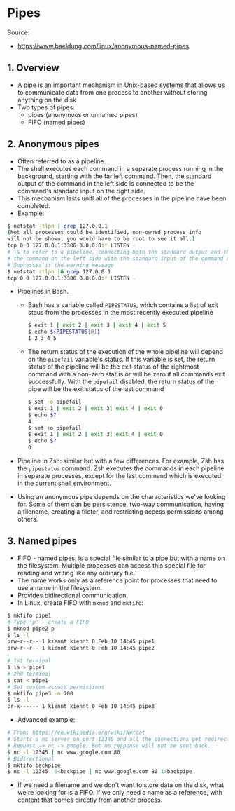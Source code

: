 # Pipes

Source:

- <https://www.baeldung.com/linux/anonymous-named-pipes>

## 1. Overview

- A pipe is an important mechanism in Unix-based systems that allows us to communicate data from one process to another without storing anything on the disk
- Two types of pipes:
  - pipes (anonymous or unnamed pipes)
  - FIFO (named pipes)

## 2. Anonymous pipes

- Often referred to as a pipeline.
- The shell executes each command in a separate process running in the background, starting with the far left command. Then, the standard output of the command in the left side is connected to be the command's standard input on the right side.
- This mechanism lasts unitl all of the processes in the pipeline have been completed.
- Example:

```bash
$ netstat -tlpn | grep 127.0.0.1
(Not all processes could be identified, non-owned process info
will not be shown, you would have to be root to see it all.)
tcp 0 0 127.0.0.1:3306 0.0.0.0:* LISTEN -
# \& to refer to a pipeline, connecting both the standard output and the standard error of
# the command on the left side with the standard input of the command on the right side
# Supresses it the warning message
$ netstat -tlpn |& grep 127.0.0.1
tcp 0 0 127.0.0.1:3306 0.0.0.0:* LISTEN -
```

- Pipelines in Bash.
  - Bash has a variable called `PIPESTATUS`, which contains a list of exit staus from the processes in the most recently executed pipeline

    ```bash
    $ exit 1 | exit 2 | exit 3 | exit 4 | exit 5
    $ echo ${PIPESTATUS[@]}
    1 2 3 4 5
    ```

  - The return status of the execution of the whole pipeline will depend on the `pipefail` variable's status. If this variable is set, the return status of the pipeline  will be the exit status of the rightmost command with a non-zero status or will be zero if all commands exit successfully. With the `pipefail` disabled, the return status of the pipe will be the exit status of the last command

    ```bash
    $ set -o pipefail
    $ exit 1 | exit 2 | exit 3| exit 4 | exit 0
    $ echo $?
    4
    $ set +o pipefail
    $ exit 1 | exit 2 | exit 3| exit 4 | exit 0
    $ echo $?
    0
    ```

- Pipeline in Zsh: similar but with a few differences. For example, Zsh has the `pipestatus` command. Zsh executes the commands in each pipeline in separate processes, except for the last command which is executed in the current shell environment.
- Using an anonymous pipe depends on the characteristics we've looking for. Some of them can be persistence, two-way communication, having a filename, creating a fileter, and restricting access permissions among others.

## 3. Named pipes

- FIFO - named pipes, is a special file similar to a pipe but with a name on the filesystem. Multiple processes can access this special file for reading and writing like any ordinary file.
- The name works only as a reference point for processes that need to use a name in the filesystem.
- Provides bidirectional communication.
- In Linux, create FIFO with `mknod` and `mkfifo`:

```bash
$ mkfifo pipe1
# Type 'p' - create a FIFO
$ mknod pipe2 p
$ ls -l
prw-r--r-- 1 kiennt kiennt 0 Feb 10 14:45 pipe1
prw-r--r-- 1 kiennt kiennt 0 Feb 10 14:45 pipe2
```

```bash
# 1st terminal
$ ls > pipe1
# 2nd terminal
$ cat < pipe1
# Set custom access permissions
$ mkfifo pipe3 -m 700
$ ls -l
pr-x------ 1 kiennt kiennt 0 Feb 10 14:45 pipe3
```

- Advanced example:

```bash
# From: https://en.wikipedia.org/wiki/Netcat
# Starts a nc server on port 12345 and all the connections get redirected to google.com:80
# Request -> nc -> google. But no response will not be sent back.
$ nc -l 12345 | nc www.google.com 80
# Bidirectional
$ mkfifo backpipe
$ nc -l 12345  0<backpipe | nc www.google.com 80 1>backpipe
```

- If we need a filename and we don't want to store data on the disk, what we're looking for is a FIFO. If we only need a name as a reference, with content that comes directly from another process.
